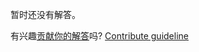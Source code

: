 
暂时还没有解答。

有兴趣[贡献你的解答](https://github.com/BFEdev/BFE.dev-solutions/blob/main/problem/the-angle-between-hour-hand-and-minute-hand-of-a-clock_zh.md)吗? [Contribute guideline](https://github.com/BFEdev/BFE.dev-solutions#how-to-contribute)
